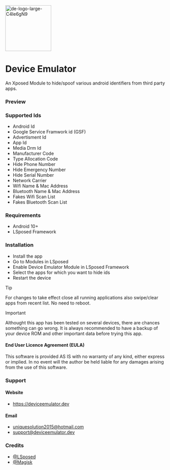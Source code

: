 <img width="144" height="144" alt="de-logo-large-C4Ie6gN9" src="https://github.com/user-attachments/assets/52277ebf-7838-47d7-9329-ff9bd1eac8f7" />

# Device Emulator
An Xposed Module to hide/spoof various android identifiers from third party apps.

### Preview

### Supported Ids
- Android Id
- Google Service Framwork id (GSF)
- Advertisment Id
- App Id
- Media Drm Id
- Manufacturer Code
- Type Allocation Code
- Hide Phone Number
- Hide Emergency Number
- Hide Serial Number
- Network Carrier
- Wifi Name & Mac Address
- Bluetooth Name & Mac Address
- Fakes Wifi Scan List
- Fakes Bluetooth Scan List

### Requirements
- Android 10+
- LSposed Framework

### Installation
- Install the app
- Go to Modules in LSposed
- Enable Device Emulator Module in LSposed Framework
- Select the apps for which you want to hide ids
- Restart the device


> [!TIP]
> For changes to take effect close all running applications also swipe/clear apps from recent list. No need to reboot.

> [!IMPORTANT]
> Althought this app has been tested on several devices, there are chances something can go wrong. It is always recommended to have a backup of your device ROM and other important data before trying this app.


#### End User Licence Agreement (EULA)
This software is provided AS IS with no warranty of any kind, either express or implied. In no event will the author be held liable for any damages arising from the use of this software.

### Support
#### Website
- https://deviceemulator.dev
#### Email
- uniquesolution2015@hotmail.com
- support@deviceemulator.dev

### Credits
- [@LSposed](https://github.com/LSPosed/LSPosed)
- [@Magisk](https://github.com/topjohnwu/Magisk)

